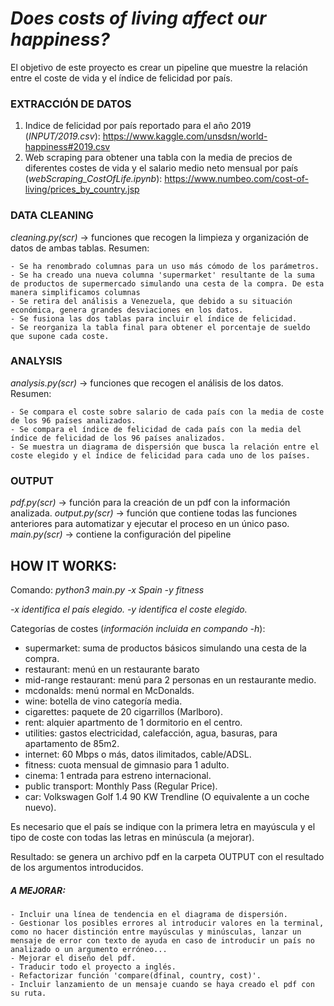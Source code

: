 # *Does costs of living affect our happiness?*

El objetivo de este proyecto es crear un pipeline que muestre la relación entre el coste de vida y el índice de felicidad por país.

### EXTRACCIÓN DE DATOS

1. Indice de felicidad por país reportado para el año 2019 (*INPUT/2019.csv*): https://www.kaggle.com/unsdsn/world-happiness#2019.csv
2. Web scraping para obtener una tabla con la media de precios de diferentes costes de vida y el salario medio neto mensual por país (*webScraping_CostOfLife.ipynb*): https://www.numbeo.com/cost-of-living/prices_by_country.jsp


### DATA CLEANING

*cleaning.py(scr)* -> funciones que recogen la limpieza y organización de datos de ambas tablas. Resumen:

    - Se ha renombrado columnas para un uso más cómodo de los parámetros.
    - Se ha creado una nueva columna 'supermarket' resultante de la suma de productos de supermercado simulando una cesta de la compra. De esta manera simplificamos columnas
    - Se retira del análisis a Venezuela, que debido a su situación económica, genera grandes desviaciones en los datos.
    - Se fusiona las dos tablas para incluir el índice de felicidad.
    - Se reorganiza la tabla final para obtener el porcentaje de sueldo que supone cada coste.
    
### ANALYSIS
    
*analysis.py(scr)* -> funciones que recogen el análisis de los datos. Resumen:

    - Se compara el coste sobre salario de cada país con la media de coste de los 96 países analizados.
    - Se compara el índice de felicidad de cada país con la media del índice de felicidad de los 96 países analizados.
    - Se muestra un diagrama de dispersión que busca la relación entre el coste elegido y el índice de felicidad para cada uno de los países.
    
### OUTPUT

*pdf.py(scr)* -> función para la creación de un pdf con la información analizada.
*output.py(scr)* -> función que contiene todas las funciones anteriores para automatizar y ejecutar el proceso en un único paso.
*main.py(scr)* -> contiene la configuración del pipeline


## HOW IT WORKS:

Comando: *python3 main.py -x Spain -y fitness*

*-x identifica el país elegido.*
*-y identifica el coste elegido.*

Categorías de costes (*información incluida en compando -h*):

- supermarket: suma de productos básicos simulando una cesta de la compra.
- restaurant: menú en un restaurante barato
- mid-range restaurant: menú para 2 personas en un restaurante medio.
- mcdonalds: menú normal en McDonalds.
- wine: botella de vino categoría media.
- cigarettes: paquete de 20 cigarrillos (Marlboro).
- rent: alquier apartmento de 1 dormitorio en el centro.
- utilities: gastos electricidad, calefacción, agua, basuras, para apartamento de 85m2.
- internet: 60 Mbps o más, datos ilimitados, cable/ADSL. 
- fitness: cuota mensual de gimnasio para 1 adulto.
- cinema: 1 entrada para estreno internacional.
- public transport: Monthly Pass (Regular Price).
- car: Volkswagen Golf 1.4 90 KW Trendline (O equivalente a un coche nuevo).

Es necesario que el país se indique con la primera letra en mayúscula y el tipo de coste con todas las letras en minúscula (a mejorar).

Resultado: se genera un archivo pdf en la carpeta OUTPUT con el resultado de los argumentos introducidos.

##### A MEJORAR:

    - Incluir una línea de tendencia en el diagrama de dispersión.
    - Gestionar los posibles errores al introducir valores en la terminal, como no hacer distinción entre mayúsculas y minúsculas, lanzar un mensaje de error con texto de ayuda en caso de introducir un país no analizado o un argumento erróneo...
    - Mejorar el diseño del pdf.
    - Traducir todo el proyecto a inglés.
    - Refactorizar función 'compare(dfinal, country, cost)'.
    - Incluir lanzamiento de un mensaje cuando se haya creado el pdf con su ruta.
